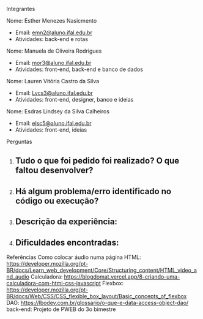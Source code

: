 Integrantes
  
  Nome: Esther Menezes Nasicmento
  - Email: emn2@aluno.ifal.edu.br
  - Atividades: back-end e rotas
  
  Nome: Manuela de Oliveira Rodrigues
  - Email: mor3@aluno.ifal.edu.br
  - Atividades: front-end, back-end e banco de dados

  Nome: Lauren Vitória Castro da Silva 
  - Email: Lvcs3@aluno.ifal.edu.br
  - Atividades: front-end, designer, banco e ideias

  Nome: Esdras Lindsey da Silva Calheiros
  - Email: elsc5@aluno.ifal.edu.br
  - Atividades: front-end, ideias

Perguntas
1. Tudo o que foi pedido foi realizado? O que faltou desenvolver?
    - 
2. Há algum problema/erro identificado no código ou execução?
    - 
3. Descrição da experiência:
    - 
4. Dificuldades encontradas:
    -

Referências
Como colocar áudio numa página HTML:
https://developer.mozilla.org/pt-BR/docs/Learn_web_development/Core/Structuring_content/HTML_video_and_audio
Calculadora:
https://blogdomat.vercel.app/8-criando-uma-calculadora-com-html-css-javascript
Flexbox:
https://developer.mozilla.org/pt-BR/docs/Web/CSS/CSS_flexible_box_layout/Basic_concepts_of_flexbox
DAO:
https://lbodev.com.br/glossario/o-que-e-data-access-object-dao/
back-end: Projeto de PWEB do 3o bimestre


